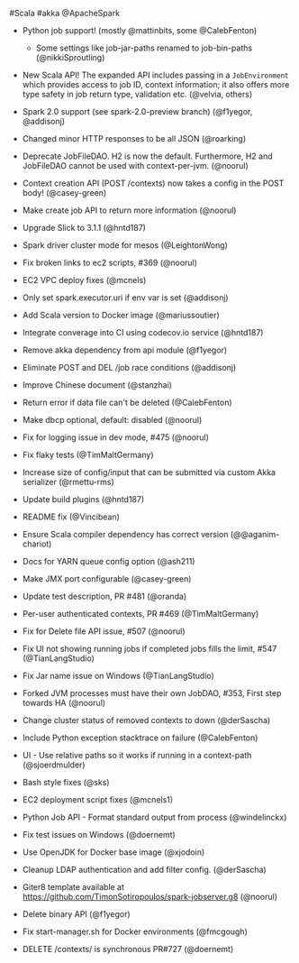 #Scala #akka @ApacheSpark

* Python job support!   (mostly @mattinbits, some @CalebFenton)
    - Some settings like job-jar-paths renamed to job-bin-paths (@nikkiSproutling)
* New Scala API!   The expanded API includes passing in a `JobEnvironment` which provides access to job ID, context information; it also offers more type safety in job return type, validation etc. (@velvia, others)
* Spark 2.0 support (see spark-2.0-preview branch) (@f1yegor, @addisonj)

* Changed minor HTTP responses to be all JSON  (@roarking)
* Deprecate JobFileDAO.  H2 is now the default.  Furthermore, H2 and JobFileDAO cannot be used with context-per-jvm. (@noorul)
* Context creation API (POST /contexts) now takes a config in the POST body!  (@casey-green)
* Make create job API to return more information (@noorul)
* Upgrade Slick to 3.1.1 (@hntd187)
* Spark driver cluster mode for mesos (@LeightonWong)
* Fix broken links to ec2 scripts, #369 (@noorul)
* EC2 VPC deploy fixes (@mcnels)
* Only set spark.executor.uri if env var is set (@addisonj)
* Add Scala version to Docker image (@mariussoutier)
* Integrate converage into CI using codecov.io service (@hntd187)
* Remove akka dependency from api module (@f1yegor)
* Eliminate POST and DEL /job race conditions (@addisonj)
* Improve Chinese document (@stanzhai)
* Return error if data file can't be deleted (@CalebFenton)
* Make dbcp optional, default: disabled (@noorul)
* Fix for logging issue in dev mode, #475 (@noorul)
* Fix flaky tests (@TimMaltGermany)
* Increase size of config/input that can be submitted via custom Akka serializer (@rmettu-rms)
* Update build plugins (@hntd187)
* README fix (@Vincibean)
* Ensure Scala compiler dependency has correct version (@@aganim-chariot)
* Docs for YARN queue config option (@ash211)
* Make JMX port configurable (@casey-green)
* Update test description, PR #481 (@oranda)
* Per-user authenticated contexts, PR #469 (@TimMaltGermany)
* Fix for Delete file API issue, #507 (@noorul) 
* Fix UI not showing running jobs if completed jobs fills the limit, #547 (@TianLangStudio)
* Fix Jar name issue on Windows (@TianLangStudio)
* Forked JVM processes must have their own JobDAO, #353, First step towards HA (@noorul)
* Change cluster status of removed contexts to down (@derSascha)
* Include Python exception stacktrace on failure (@CalebFenton)
* UI - Use relative paths so it works if running in a context-path (@sjoerdmulder)
* Bash style fixes (@sks)
* EC2 deployment script fixes (@mcnels1)
* Python Job API - Format standard output from process (@windelinckx)
* Fix test issues on Windows (@doernemt)
* Use OpenJDK for Docker base image (@xjodoin)
* Cleanup LDAP authentication and add filter config. (@derSascha)
* Giter8 template available at https://github.com/TimonSotiropoulos/spark-jobserver.g8 (@noorul)
* Delete binary API (@f1yegor)
* Fix start-manager.sh for Docker environments (@fmcgough)
* DELETE /contexts/<name> is synchronous PR#727 (@doernemt)
